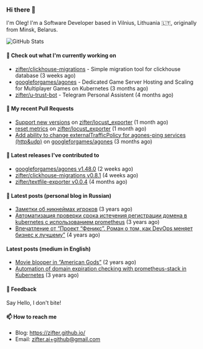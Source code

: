 ### Hi there 👋

I'm Oleg! I'm a Software Developer based in Vilnius, Lithuania 🇱🇹, originally from Minsk, Belarus.

![GitHub Stats](https://github-readme-stats.vercel.app/api?username=zifter&count_private=true&theme=tokyonight&show_icons=true)

#### 👷 Check out what I'm currently working on

- [zifter/clickhouse-migrations](https://github.com/zifter/clickhouse-migrations) - Simple migration tool for clickhouse database (3 weeks ago)
- [googleforgames/agones](https://github.com/googleforgames/agones) - Dedicated Game Server Hosting and Scaling for Multiplayer Games on Kubernetes (3 months ago)
- [zifter/u-trust-bot](https://github.com/zifter/u-trust-bot) - Telegram Personal Assistent (4 months ago)

#### 🔨 My recent Pull Requests

- [Support new versions](https://github.com/zifter/locust_exporter/pull/2) on [zifter/locust_exporter](https://github.com/zifter/locust_exporter) (1 month ago)
- [reset metrics](https://github.com/zifter/locust_exporter/pull/1) on [zifter/locust_exporter](https://github.com/zifter/locust_exporter) (1 month ago)
- [Add ability to change externalTrafficPolicy for agones-ping services (http&amp;udp)](https://github.com/googleforgames/agones/pull/4083) on [googleforgames/agones](https://github.com/googleforgames/agones) (3 months ago)

#### 🚀 Latest releases I've contributed to
- [googleforgames/agones v1.48.0](https://github.com/googleforgames/agones/releases/tag/v1.48.0) (2 weeks ago)
- [zifter/clickhouse-migrations v0.8.1](https://github.com/zifter/clickhouse-migrations/releases/tag/v0.8.1) (4 weeks ago)
- [zifter/textfile-exporter v0.0.4](https://github.com/zifter/textfile-exporter/releases/tag/v0.0.4) (4 months ago)

#### 📄 Latest posts (personal blog in Russian)
- [Заметки об никнеймах игроков](https://zifter.github.io/offtopic/gamedev/2021/12/10/nicknames-in-games.html) (3 years ago)
- [Автоматизация проверки срока истечения регистрации домена в kubernetes с использованием prometheus](https://zifter.github.io/devops/2021/09/12/domain-expiration-prometheus-exporter.html) (3 years ago)
- [Впечатление от “Проект “Феникс”. Роман о том, как DevOps меняет бизнес к лучшему”](https://zifter.github.io/offtopic/2021/01/09/fenix-book-review.html) (4 years ago)

#### Latest posts (medium in English)
- [Movie blooper in “American Gods”](https://medium.com/@zifter/movie-blooper-in-american-gods-aee3b286b899?source=rss-766601af1f16------2) (2 years ago)
- [Automation of domain expiration checking with prometheus-stack in Kubernetes](https://medium.com/@zifter/automation-of-domain-expiration-checking-with-prometheus-stack-in-kubernetes-ea4e4571f5b4?source=rss-766601af1f16------2) (3 years ago)

#### 💬 Feedback

Say Hello, I don't bite!

#### 📫 How to reach me

- Blog: https://zifter.github.io/
- Email: zifter.ai+github@gmail.com
